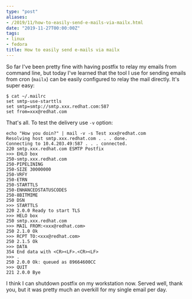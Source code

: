 ```yaml
---
type: "post"
aliases:
- /2019/11/how-to-easily-send-e-mails-via-mailx.html
date: "2019-11-27T00:00:00Z"
tags:
- linux
- fedora
title: How to easily send e-mails via mailx
---
```


So far I've been pretty fine with having postfix to relay my emails from
command line, but today I've learned that the tool I use for sending emails
from cron (`mailx`) can be easily configured to relay the mail directly. It's
super easy:

    $ cat ~/.mailrc
    set smtp-use-starttls
    set smtp=smtp://smtp.xxx.redhat.com:587
    set from=xxx@redhat.com

That's all. To test the delivery use `-v` option:

    echo "How you doin?" | mail -v -s Test xxx@redhat.com
    Resolving host smtp.xxx.redhat.com . . . done.
    Connecting to 10.4.203.49:587 . . . connected.
    220 smtp.xxx.redhat.com ESMTP Postfix
    >>> EHLO box
    250-smtp.xxx.redhat.com
    250-PIPELINING
    250-SIZE 30000000
    250-VRFY
    250-ETRN
    250-STARTTLS
    250-ENHANCEDSTATUSCODES
    250-8BITMIME
    250 DSN
    >>> STARTTLS
    220 2.0.0 Ready to start TLS
    >>> HELO box
    250 smtp.xxx.redhat.com
    >>> MAIL FROM:<xxx@redhat.com>
    250 2.1.0 Ok
    >>> RCPT TO:<xxx@redhat.com>
    250 2.1.5 Ok
    >>> DATA
    354 End data with <CR><LF>.<CR><LF>
    >>> .
    250 2.0.0 Ok: queued as 89664600CC
    >>> QUIT
    221 2.0.0 Bye

I think I can shutdown postfix on my workstation now. Served well, thank you,
but it was pretty much an overkill for my single email per day.
